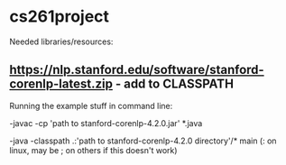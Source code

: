 # cs261project
Needed libraries/resources:

https://nlp.stanford.edu/software/stanford-corenlp-latest.zip - add to CLASSPATH
-

Running the example stuff in command line:

-javac -cp 'path to stanford-corenlp-4.2.0.jar' *.java

-java -classpath .:'path to stanford-corenlp-4.2.0 directory'/* main (: on linux, may be ; on others if this doesn't work)

